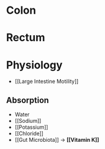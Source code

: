 # Colon
# Rectum

# Physiology
- [[Large Intestine Motility]]

## Absorption
- Water
- [[Sodium]]
- [[Potassium]]
- [[Chloride]]
- [[Gut Microbiota]] -> **[[Vitamin K]]**


